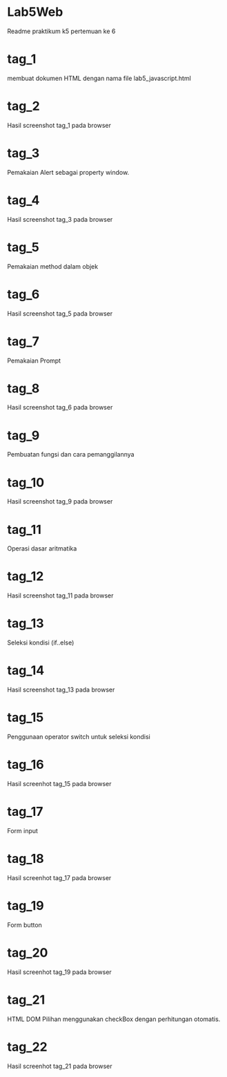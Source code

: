 # Lab5Web
Readme praktikum k5 pertemuan ke 6
# tag_1
membuat dokumen HTML dengan nama file lab5_javascript.html
# tag_2
Hasil screenshot tag_1 pada browser
# tag_3
Pemakaian Alert sebagai property window.
# tag_4
Hasil screenshot tag_3 pada browser
# tag_5
Pemakaian method dalam objek
# tag_6
Hasil screenshot tag_5 pada browser
# tag_7
Pemakaian Prompt
# tag_8
Hasil screenshot tag_6 pada browser
# tag_9
Pembuatan fungsi dan cara pemanggilannya
# tag_10
Hasil screenshot tag_9 pada browser
# tag_11
Operasi dasar aritmatika
# tag_12
Hasil screenshot tag_11 pada browser
# tag_13
Seleksi kondisi (if..else)
# tag_14
Hasil screenshot tag_13 pada browser
# tag_15
Penggunaan operator switch untuk seleksi kondisi
# tag_16
Hasil screenhot tag_15 pada browser
# tag_17
Form input
# tag_18
Hasil screenhot tag_17 pada browser
# tag_19
Form button
# tag_20
Hasil screenhot tag_19 pada browser
# tag_21
HTML DOM
Pilihan menggunakan checkBox dengan perhitungan otomatis.
# tag_22
Hasil screenhot tag_21 pada browser
